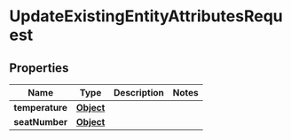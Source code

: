 

# UpdateExistingEntityAttributesRequest

## Properties

Name | Type | Description | Notes
------------ | ------------- | ------------- | -------------
**temperature** | [**Object**](.md) |  | 
**seatNumber** | [**Object**](.md) |  | 



